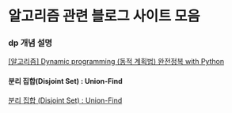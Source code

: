 # 알고리즘 관련 블로그 사이트 모음

### dp 개념 설명

[[알고리즘] Dynamic programming (동적 계획법) 완전정복 with Python](https://lsh424.tistory.com/76)



#### 분리 집합(Disjoint Set) : Union-Find

[분리 집합 (Disjoint Set) : Union-Find](https://4legs-study.tistory.com/94)


